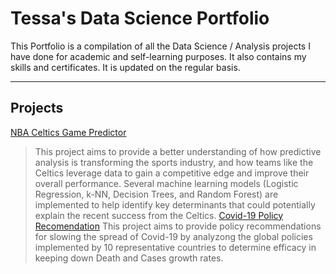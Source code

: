 # Tessa's Data Science Portfolio
This Portfolio is a compilation of all the Data Science / Analysis projects I have done for academic and self-learning purposes. It also contains my skills and certificates. It is updated on the regular basis.

---

## Projects
[NBA Celtics Game Predictor](https://github.com/tessajwu/NBA_Celtics_PredictiveAnalysis)
> This project aims to provide a better understanding of how predictive analysis is transforming the sports industry, and how teams like the Celtics leverage data to gain a competitive edge and improve their overall performance. Several machine learning models (Logistic Regression, k-NN, Decision Trees, and Random Forest) are implemented to help identify key determinants that could potentially explain the recent success from the Celtics. 
[Covid-19 Policy Recomendation](https://github.com/tessajwu/Covid-19_Policy_Reccomendation)
> This project aims to provide policy recommendations for slowing the spread of Covid-19 by analyzong the global policies implemented by 10 representative countries to determine efficacy in keeping down Death and Cases growth rates. 
